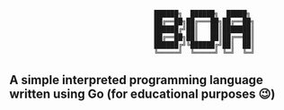 
                                        ██████╗  ██████╗  █████╗         
                                        ██╔══██╗██╔═══██╗██╔══██╗        
                                        ██████╔╝██║   ██║███████║        
                                        ██╔══██╗██║   ██║██╔══██║        
                                        ██████╔╝╚██████╔╝██║  ██║   
                                        ╚═════╝  ╚═════╝ ╚═╝  ╚═╝


## A simple interpreted programming language written using Go (for educational purposes 😉)